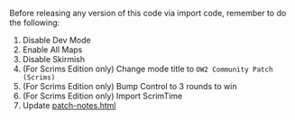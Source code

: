 Before releasing any version of this code via import code, remember to do the following:

1. Disable Dev Mode
2. Enable All Maps
3. Disable Skirmish
4. (For Scrims Edition only) Change mode title to `OW2 Community Patch (Scrims)`
5. (For Scrims Edition only) Bump Control to 3 rounds to win
6. (For Scrims Edition only) Import ScrimTime
7. Update [patch-notes.html](./patch-notes.html)
